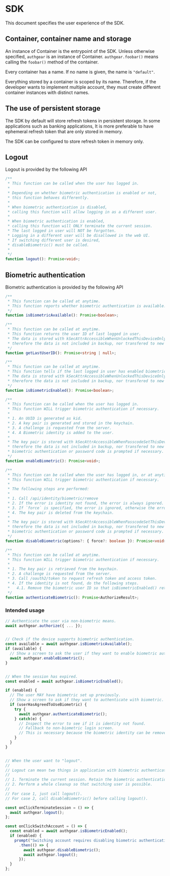 # SDK

This document specifies the user experience of the SDK.

## Container, container name and storage

An instance of Container is the entrypoint of the SDK.
Unless otherwise specified, `authgear` is an instance of Container.
`authgear.foobar()` means calling the `foobar()` method of the container.

Every container has a name.
If no name is given, the name is `"default"`.

Everything stored by a container is scoped by its name.
Therefore, if the developer wants to implement multiple account,
they must create different container instances with distinct names.

## The use of persistent storage

The SDK by default will store refresh tokens in persistent storage.
In some applications such as banking applications,
It is more preferable to have ephemeral refresh token that are only stored in memory.

The SDK can be configured to store refresh token in memory only.

## Logout

Logout is provided by the following API

```typescript
/**
 * This function can be called when the user has logged in.
 *
 * Depending on whether biometric authentication is enabled or not,
 * this function behaves differently.
 *
 * When biometric authentication is disabled,
 * calling this function will allow logging in as a different user.
 *
 * When biometric authentication is enabled,
 * calling this function will ONLY terminate the current session.
 * The last logged in user will NOT be forgotten.
 * Logging in a different user will be disallowed in the web UI.
 * If switching different user is desired,
 * disableBiometric() must be called.
 *
 */
function logout(): Promise<void>;
```

## Biometric authentication

Biometric authentication is provided by the following API

```typescript
/**
 * This function can be called at anytime.
 * This function reports whether biometric authentication is available.
 */
function isBiometricAvailable(): Promise<boolean>;

/**
 * This function can be called at anytime.
 * This function returns the user ID of last logged in user.
 * The data is stored with kSecAttrAccessibleWhenUnlockedThisDeviceOnly,
 * therefore the data is not included in backup, nor transfered to new device.
 */
function getLastUserID(): Promise<string | null>;

/**
 * This function can be called at anytime.
 * This function tells if the last logged in user has enabled biometric authentication.
 * The data is stored with kSecAttrAccessibleWhenUnlockedThisDeviceOnly,
 * therefore the data is not included in backup, nor transfered to new device.
 */
function isBiometricEnabled(): Promise<boolean>;

/**
 * This function can be called when the user has logged in.
 * This function WILL trigger biometric authentication if necessary.
 *
 * 1. An UUID is generated as kid.
 * 2. A key pair is generated and stored in the keychain.
 * 3. A challenge is requested from the server.
 * 4. A Biometric identity is added to the user.
 *
 * The key pair is stored with kSecAttrAccessibleWhenPasscodeSetThisDeviceOnly and kSecAccessControlBiometryAny,
 * therefore the data is not included in backup, nor transfered to new device,
 * biometric authentication or password code is prompted if necessary.
 */
function enableBiometric(): Promise<void>;

/**
 * This function can be called when the user has logged in, or at anytime if an option is specified.
 * This function WILL trigger biometric authentication if necessary.
 *
 * The following steps are performed:
 *
 * 1. Call /api/identity/biometric/remove
 * 2. If the error is identity not found, the error is always ignored.
 * 3. If `force` is specified, the error is ignored, otherwise the error is thrown.
 * 4. The key pair is deleted from the keychain.
 *
 * The key pair is stored with kSecAttrAccessibleWhenPasscodeSetThisDeviceOnly and kSecAccessControlBiometryAny,
 * therefore the data is not included in backup, nor transfered to new device,
 * biometric authentication or password code is prompted if necessary.
 */
function disableBiometric(options?: { force?: boolean }): Promise<void>;

/**
 * This function can be called at anytime.
 * This function WILL trigger biometric authentication if necessary.
 *
 * 1. The key pair is retrieved from the keychain.
 * 2. A challenge is requested from the server.
 * 3. Call /oauth2/token to request refresh token and access token.
 * 4. If the identity is not found, do the following steps.
 *   4.1. Remove the biometric user ID so that isBiometricEnabled() returns false.
 */
function authenticateBiometric(): Promise<AuthorizeResult>;
```

### Intended usage

```typescript
// Authenticate the user via non-biometric means.
await authgear.authorize({ ... });


// Check if the device supports biometric authentication.
const available = await authgear.isBiometricAvailable();
if (available) {
  // Show a screen to ask the user if they want to enable biometric authentication.
  await authgear.enableBiometric();
}


// When the session has expired.
const enabled = await authgear.isBiometricEnabled();

if (enabled) {
  // The user MAY have biometric set up previously.
  // Show a screen to ask if they want to authenticate with biometric.
  if (userHasAgreedToUseBiometric) {
    try {
      await authgear.authenticateBiometric();
    } catch(e) {
      // Inspect the error to see if it is identity not found.
      // Fallback to non-biometric login screen.
      // This is necessary because the biometric identity can be removed from the settings page.
    }
  }
}


// When the user want to "logout".
//
// Logout can mean two things in application with biometric authentication.
//
// 1. Terminate the current session. Retain the biometric authentication. Signing in the same user is allowed.
// 2. Perform a whole cleanup so that switching user is possible.
//
// For case 1, just call logout().
// For case 2, call disableBiometric() before calling logout().

const onClickTerminateSession = () => {
  await authgear.logout();
};

const onClickSwitchAccount = () => {
  const enabled = await authgear.isBiometricEnabled();
  if (enabled) {
    prompt("Switching account requires disabling biometric authentication first. You have to setup again later. Continue?")
      .then(() => {
        await authgear.disableBiometric();
        await authgear.logout();
      });
  }
};
```
